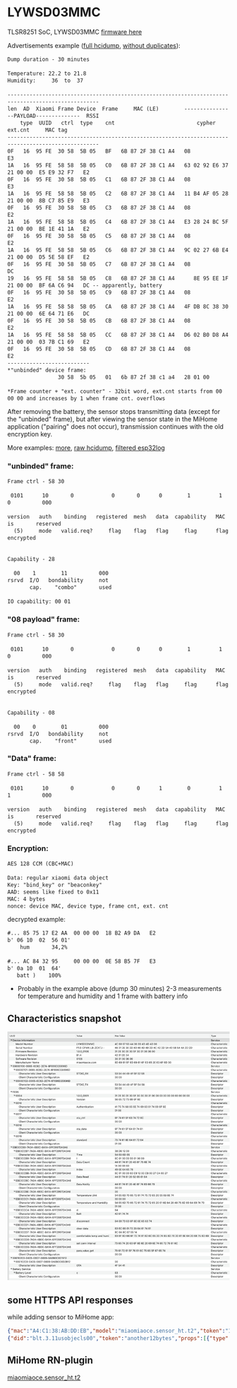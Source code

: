 # LYWSD03MMC

TLSR8251 SoC, LYWSD03MMC [firmware here](https://github.com/custom-components/sensor.mitemp_bt/issues/7#issuecomment-570829260)

Advertisements example ([full hcidump](lywsd03mmcdump.txt), [without duplicates](lywsd03mmcdump_noduplicates.txt)):

```
Dump duration - 30 minutes

Temperature: 22.2 to 21.8
Humidity:     36  to  37

---------------------------------------------------------------------------------------------------
len  AD  Xiaomi Frame Device  Frame     MAC (LE)        ----------------PAYLOAD--------------  RSSI
    type  UUID   ctrl  type    cnt                          cypher      ext.cnt     MAC tag
---------------------------------------------------------------------------------------------------
0F   16  95 FE  30 58  5B 05   BF   6B 87 2F 38 C1 A4   08                                      E3
1A   16  95 FE  58 58  5B 05   C0   6B 87 2F 38 C1 A4   63 02 92 E6 37  21 00 00  E5 E9 32 F7   E2
0F   16  95 FE  30 58  5B 05   C1   6B 87 2F 38 C1 A4   08                                      E3
1A   16  95 FE  58 58  5B 05   C2   6B 87 2F 38 C1 A4   11 B4 AF 05 28  21 00 00  8B C7 85 E9   E3
0F   16  95 FE  30 58  5B 05   C3   6B 87 2F 38 C1 A4   08                                      E2
1A   16  95 FE  58 58  5B 05   C4   6B 87 2F 38 C1 A4   E3 28 24 BC 5F  21 00 00  BE 1E 41 1A   E2
0F   16  95 FE  30 58  5B 05   C5   6B 87 2F 38 C1 A4   08                                      E2
1A   16  95 FE  58 58  5B 05   C6   6B 87 2F 38 C1 A4   9C 02 27 6B E4  21 00 00  D5 5E 58 EF   E2
0F   16  95 FE  30 58  5B 05   C7   6B 87 2F 38 C1 A4   08                                      DC
19   16  95 FE  58 58  5B 05   C8   6B 87 2F 38 C1 A4      8E 95 EE 1F  21 00 00  BF 6A C6 94   DC -- apparently, battery
0F   16  95 FE  30 58  5B 05   C9   6B 87 2F 38 C1 A4   08                                      E2
1A   16  95 FE  58 58  5B 05   CA   6B 87 2F 38 C1 A4   4F DB 8C 38 30  21 00 00  6E 64 71 E6   DC
0F   16  95 FE  30 58  5B 05   CB   6B 87 2F 38 C1 A4   08                                      E2
1A   16  95 FE  58 58  5B 05   CC   6B 87 2F 38 C1 A4   D6 02 B0 D8 A4  21 00 00  03 7B C1 69   E2
0F   16  95 FE  30 58  5B 05   CD   6B 87 2F 38 C1 A4   08                                      E2
--------------------------
*"unbinded" device frame:
                30 58  5b 05   01   6b 87 2f 38 c1 a4   28 01 00

*Frame counter + "ext. counter" - 32bit word, ext.cnt starts from 00 00 00 and increases by 1 when frame cnt. overflows
```

After removing the battery, the sensor stops transmitting data (except for the "unbinded" frame),
but after viewing the sensor state in the MiHome application ("pairing" does not occur),
transmission continues with the old encryption key.

More examples: [more](https://github.com/custom-components/sensor.mitemp_bt/issues/7#issuecomment-568723038), [raw hcidump](https://github.com/custom-components/sensor.mitemp_bt/issues/7#issuecomment-566897865), [filtered esp32log](https://github.com/custom-components/sensor.mitemp_bt/issues/7#issuecomment-573395064)

### "unbinded" frame:

```
Frame ctrl - 58 30

 0101      10       0            0       0      0        1         1         0          000

version   auth    binding   registered  mesh   data  capability   MAC        is       reserved
  (5)     mode   valid.req?     flag    flag   flag     flag      flag    encrypted


Capability - 28

  00    1        11          000
rsrvd  I/O   bondability     not
       cap.    "combo"       used

IO capability: 00 01

```

### "08 payload" frame:

```
Frame ctrl - 58 30

 0101      10       0            0       0      0        1         1         0          000

version   auth    binding   registered  mesh   data  capability   MAC        is       reserved
  (5)     mode   valid.req?     flag    flag   flag     flag      flag    encrypted


Capability - 08

  00    0        01          000
rsrvd  I/O   bondability     not
       cap.    "front"       used
```

### "Data" frame:

```
Frame ctrl - 58 58

 0101      10       0            0       0      1        0         1         1          000

version   auth    binding   registered  mesh   data  capability   MAC        is       reserved
  (5)     mode   valid.req?     flag    flag   flag     flag      flag    encrypted

```

### Encryption:

```
AES 128 CCM (CBC+MAC)

Data: regular xiaomi data object
Key: "bind_key" or "beaconkey"
AAD: seems like fixed to 0x11
MAC: 4 bytes
nonce: device MAC, device type, frame cnt, ext. cnt
```

decrypted example:

```shell
#... 85 75 17 E2 AA  00 00 00  18 B2 A9 DA   E2
b' 06 10  02  56 01'
    hum       34,2%

#... AC 84 32 95     00 00 00  0E 58 B5 7F   E3
b' 0a 10  01  64'
   batt )    100%
```

* Probably in the example above (dump 30 minutes) 2-3 measurements for temperature and humidity and 1 frame with battery info

## Characteristics snapshot

![adafruit bluefruit snapshot](characteristics_snapshot.png)

## some HTTPS API responses

while adding sensor to MiHome app:

```json
{"mac":"A4:C1:38:AB:DD:EB","model":"miaomiaoce.sensor_ht.t2","token":"12byteshex","did":"blt.3.11usobjecls00"}
{"did":"blt.3.11usobjecls00","token":"another12bytes","props":[{"type":"prop","key":"bind_key","value":"16bytes"},{"type":"prop","key":"smac","value":"A4:C1:38:AB:DD:EB"}]}
```

## MiHome RN-plugin

[miaomiaoce.sensor_ht.t2](https://github.com/wiecosystem/Bluetooth/files/4230785/miaomiaoce.sensor_ht.t2.zip)
